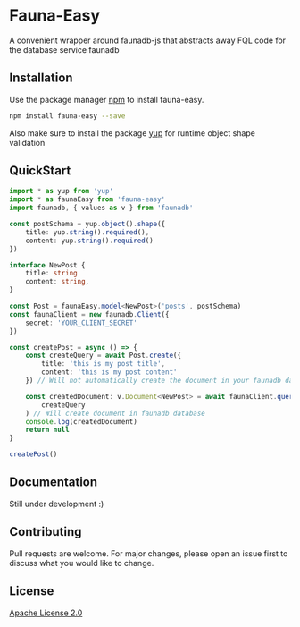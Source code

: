 # Fauna-Easy
A convenient wrapper around faunadb-js that abstracts away FQL code for the database service faunadb

## Installation

Use the package manager [npm](https://www.npmjs.com/) to install fauna-easy.

```bash
npm install fauna-easy --save
```
Also make sure to install the package [yup](https://www.npmjs.com/package/yup) for runtime object shape validation

## QuickStart

```typescript
import * as yup from 'yup'
import * as faunaEasy from 'fauna-easy'
import faunadb, { values as v } from 'faunadb'

const postSchema = yup.object().shape({
    title: yup.string().required(),
    content: yup.string().required()
})

interface NewPost {
    title: string
    content: string,
}

const Post = faunaEasy.model<NewPost>('posts', postSchema)
const faunaClient = new faunadb.Client({
    secret: 'YOUR_CLIENT_SECRET'
})

const createPost = async () => {
    const createQuery = await Post.create({
        title: 'this is my post title',
        content: 'this is my post content'
    }) // Will not automatically create the document in your faunadb database

    const createdDocument: v.Document<NewPost> = await faunaClient.query(
        createQuery
    ) // Will create document in faunadb database
    console.log(createdDocument)
    return null
}

createPost()
```

## Documentation
Still under development :)

## Contributing
Pull requests are welcome. For major changes, please open an issue first to discuss what you would like to change.

## License
[Apache License 2.0](https://choosealicense.com/licenses/apache-2.0/)
